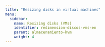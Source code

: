 ```yaml
---
title: "Resizing disks in virtual machines"
menu:
  sidebar:
    name: Resizing disks (VMs)
    identifier: redimension-discos-vms-en
    parent: almacenamiento-kvm
    weight: 4
---
```

